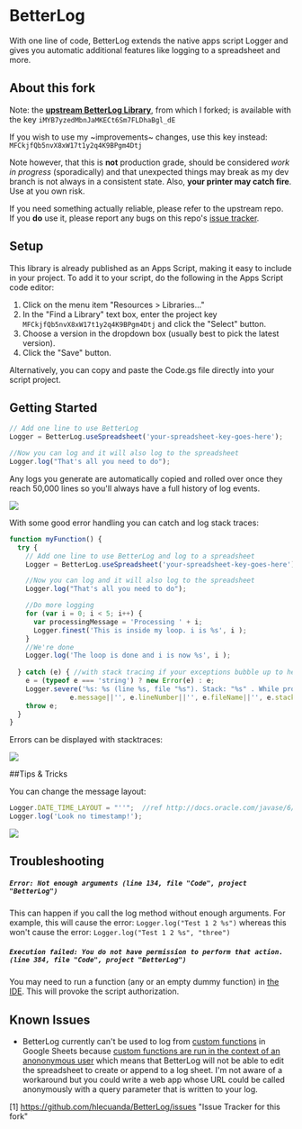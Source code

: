 # BetterLog
With one line of code, BetterLog extends the native apps script Logger and 
gives you automatic additional features like logging to a spreadsheet and more.

## About this fork
Note: the **[upstream BetterLog Library](https://github.com/peterherrmann/BetterLog)**, from which
I forked; is available with the key  `iMYB7yzedMbnJaMKECt6Sm7FLDhaBgl_dE` 

If you wish to use my ~improvements~ changes, use this key instead:    
`MFCkjfQb5nvX8xW17t1y2q4K9BPgm4Dtj`

Note however, that this is **not** production grade, should be considered 
*work in progress* (sporadically) and that  unexpected things may break as my 
dev branch is not always in a consistent state.  Also, **your printer may catch fire**. 
Use at you own risk. 

If you need something actually reliable,  please refer to the upstream repo.  
If you **do** use it, please report any bugs on this repo's 
[issue tracker](https://github.com/hlecuanda/BetterLog/issues).


## Setup
This library is already published as an Apps Script, making it easy to include
in your project. To add it to your script, do the following in the Apps Script
code editor:

1. Click on the menu item "Resources > Libraries..."
2. In the "Find a Library" text box, enter the project key
   `MFCkjfQb5nvX8xW17t1y2q4K9BPgm4Dtj` and click the "Select" button.
3. Choose a version in the dropdown box (usually best to pick the latest version).
4. Click the "Save" button.


Alternatively, you can copy and paste the Code.gs file directly into your script project.

## Getting Started

````js
// Add one line to use BetterLog
Logger = BetterLog.useSpreadsheet('your-spreadsheet-key-goes-here'); 

//Now you can log and it will also log to the spreadsheet
Logger.log("That's all you need to do");
````

Any logs you generate are automatically copied and rolled over once they reach 50,000 lines so you'll always have a full history of log events. 

![](http://i.imgur.com/6U3z7dN.png)

With some good error handling you can catch and log stack traces:

````js
function myFunction() {
  try {
    // Add one line to use BetterLog and log to a spreadsheet
    Logger = BetterLog.useSpreadsheet('your-spreadsheet-key-goes-here'); 

    //Now you can log and it will also log to the spreadsheet
    Logger.log("That's all you need to do");  

    //Do more logging
    for (var i = 0; i < 5; i++) {
      var processingMessage = 'Processing ' + i;
      Logger.finest('This is inside my loop. i is %s', i );
    }
    //We're done
    Logger.log('The loop is done and i is now %s', i );
    
  } catch (e) { //with stack tracing if your exceptions bubble up to here
    e = (typeof e === 'string') ? new Error(e) : e;
    Logger.severe('%s: %s (line %s, file "%s"). Stack: "%s" . While processing %s.',e.name||'', 
               e.message||'', e.lineNumber||'', e.fileName||'', e.stack||'', processingMessage||'');
    throw e;
  }
}
````
Errors can be displayed with stacktraces:

![](http://i.imgur.com/WewgZCD.png)

##Tips & Tricks

You can change the message layout:

````js
Logger.DATE_TIME_LAYOUT = "''";  //ref http://docs.oracle.com/javase/6/docs/api/java/text/SimpleDateFormat.html
Logger.log('Look no timestamp!');
````
![](http://i.imgur.com/t7NiigO.png)

## Troubleshooting

##### `Error: Not enough arguments (line 134, file "Code", project "BetterLog")`

This can happen if you call the log method without enough arguments. For example, this will cause the error:
`Logger.log("Test 1 2 %s")`
whereas this won't cause the error:
`Logger.log("Test 1 2 %s", "three")`

##### `Execution failed: You do not have permission to perform that action. (line 384, file "Code", project "BetterLog")`

You may need to run a function (any or an empty dummy function) in [the IDE](https://script.google.com/). This
will provoke the script authorization.

## Known Issues

* BetterLog currently can't be used to log from [custom functions](https://developers.google.com/apps-script/guides/sheets/functions) in Google Sheets because [custom functions are run in the context of an anononymous user](https://developers.google.com/apps-script/guides/services/authorization) which means that BetterLog will not be able to edit the spreadsheet to create or append to a log sheet. I'm not aware of a workaround but you could write a web app whose URL could be called anonymously with a query parameter that is written to your log. 

[1] https://github.com/hlecuanda/BetterLog/issues "Issue Tracker for this fork"
